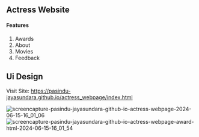 ## Actress Website

#### Features
1) Awards
2) About
3) Movies
4) Feedback

## Ui Design
Visit Site: https://pasindu-jayasundara.github.io/actress_webpage/index.html

![screencapture-pasindu-jayasundara-github-io-actress-webpage-2024-06-15-16_01_06](https://github.com/Pasindu-Jayasundara/actress_webpage/assets/158612501/5c14f68e-9ff1-499b-a794-0cbb344df130)
![screencapture-pasindu-jayasundara-github-io-actress-webpage-award-html-2024-06-15-16_01_54](https://github.com/Pasindu-Jayasundara/actress_webpage/assets/158612501/a9beeb0d-0062-4016-af3f-6b9caff29278)
